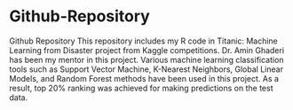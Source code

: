 # Github-Repository
Github Repository
This repository includes my R code in Titanic: Machine Learning from Disaster project from Kaggle competitions. 
Dr. Amin Ghaderi has been my mentor in this project. 
Various machine learning classification tools such as Support Vector Machine, K-Nearest Neighbors, Global Linear Models, and Random Forest methods have been used in this project. 
As a result, top 20% ranking was achieved for making predictions on the test data. 
